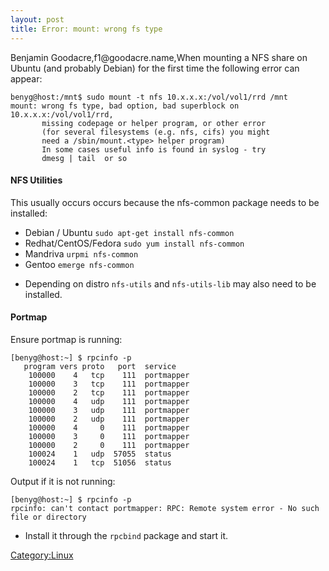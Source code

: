 ```yaml
---
layout: post 
title: Error: mount: wrong fs type
---
```


Benjamin Goodacre,f1\@goodacre.name,When mounting a NFS share on Ubuntu
(and probably Debian) for the first time the following error can appear:

    benyg@host:/mnt$ sudo mount -t nfs 10.x.x.x:/vol/vol1/rrd /mnt
    mount: wrong fs type, bad option, bad superblock on 10.x.x.x:/vol/vol1/rrd,
           missing codepage or helper program, or other error
           (for several filesystems (e.g. nfs, cifs) you might
           need a /sbin/mount.<type> helper program)
           In some cases useful info is found in syslog - try
           dmesg | tail  or so

#### NFS Utilities

This usually occurs occurs because the nfs-common package needs to be
installed:

-   Debian / Ubuntu `sudo apt-get install nfs-common`
-   Redhat/CentOS/Fedora `sudo yum install nfs-common`
-   Mandriva `urpmi nfs-common`
-   Gentoo `emerge nfs-common`

<!-- -->

-   Depending on distro `nfs-utils` and `nfs-utils-lib` may also need to
    be installed.

#### Portmap

Ensure portmap is running:

    [benyg@host:~] $ rpcinfo -p
       program vers proto   port  service
        100000    4   tcp    111  portmapper
        100000    3   tcp    111  portmapper
        100000    2   tcp    111  portmapper
        100000    4   udp    111  portmapper
        100000    3   udp    111  portmapper
        100000    2   udp    111  portmapper
        100000    4     0    111  portmapper
        100000    3     0    111  portmapper
        100000    2     0    111  portmapper
        100024    1   udp  57055  status
        100024    1   tcp  51056  status

Output if it is not running:

    [benyg@host:~] $ rpcinfo -p
    rpcinfo: can't contact portmapper: RPC: Remote system error - No such file or directory

-   Install it through the `rpcbind` package and start it.

[Category:Linux](Category:Linux "wikilink")
